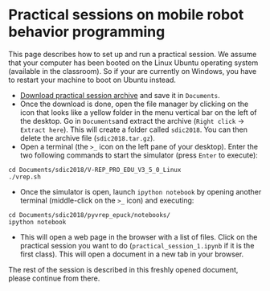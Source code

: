 # Practical sessions on mobile robot behavior programming

This page describes how to set up and run a practical session. We assume that your computer has been booted on the Linux Ubuntu operating system (available in the classroom). So if your are currently on Windows, you have to restart your machine to boot on Ubuntu instead.

- [Download practical session archive](https://www.dropbox.com/s/hfz9euxsyhcd3o1/sdic2018.tar.gz?dl=0) and save it in `Documents`.
- Once the download is done, open the file manager by clicking on the icon that looks like a yellow folder in the menu vertical bar on the left of the desktop. Go in `Documents`and extract the archive (`Right click` -> `Extract here`). This will create a folder called `sdic2018`. You can then delete the archive file (`sdic2018.tar.gz`).
- Open a terminal (the `>_` icon on the left pane of your desktop). Enter the two following commands to start the simulator (press `Enter` to execute):
```
cd Documents/sdic2018/V-REP_PRO_EDU_V3_5_0_Linux
./vrep.sh
```
- Once the simulator is open, launch `ipython notebook` by opening another terminal (middle-click on the `>_` icon) and executing:
```
cd Documents/sdic2018/pyvrep_epuck/notebooks/
ipython notebook
```
- This will open a web page in the browser with a list of files. Click on the practical session you want to do (`practical_session_1.ipynb` if it is the first class). This will open a document in a new tab in your browser.

The rest of the session is described in this freshly opened document, please continue from there. 
